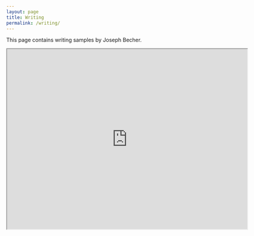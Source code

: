 ```yaml
---
layout: page
title: Writing
permalink: /writing/
---
```


This page contains writing samples by Joseph Becher. 

<iframe src="https://drive.google.com/file/d/1ih_3Qrxb0Wfwd-nJ7zhcCg7UsSUP-NM8/preview" width="640" height="480" allow="autoplay"></iframe>